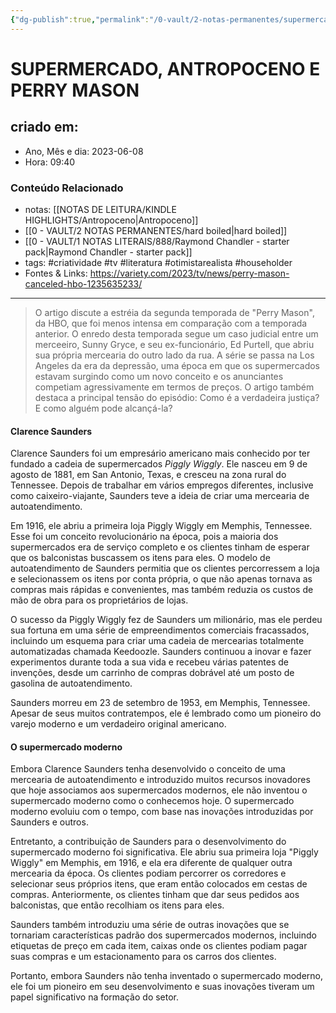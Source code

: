 ```yaml
---
{"dg-publish":true,"permalink":"/0-vault/2-notas-permanentes/supermercado-antropoceno-e-perry-mason/","title":"ANTROPOCENO E PERRY MASON","tags":["criatividade","tv","literatura","otimistarealista","householder"],"dgHomeLink":true,"dgShowLocalGraph":true,"dgShowFileTree":true,"dgEnableSearch":true,"noteIcon":""}
---
```



# SUPERMERCADO, ANTROPOCENO E PERRY MASON

## criado em: 
-  Ano, Mês e dia: 2023-06-08
- Hora: 09:40

### Conteúdo Relacionado
- notas: [[NOTAS DE LEITURA/KINDLE HIGHLIGHTS/Antropoceno\|Antropoceno]]
- [[0 - VAULT/2 NOTAS PERMANENTES/hard boiled\|hard boiled]]
- [[0 - VAULT/1 NOTAS LITERAIS/888/Raymond Chandler - starter pack\|Raymond Chandler - starter pack]]
- tags: #criatividade #tv #literatura #otimistarealista #householder 
- Fontes & Links: https://variety.com/2023/tv/news/perry-mason-canceled-hbo-1235635233/
---

>O artigo discute a estréia da segunda temporada de "Perry Mason", da HBO, que foi menos intensa em comparação com a temporada anterior. O enredo desta temporada segue um caso judicial entre um merceeiro, Sunny Gryce, e seu ex-funcionário, Ed Purtell, que abriu sua própria mercearia do outro lado da rua. A série se passa na Los Angeles da era da depressão, uma época em que os supermercados estavam surgindo como um novo conceito e os anunciantes competiam agressivamente em termos de preços. O artigo também destaca a principal tensão do episódio: Como é a verdadeira justiça? E como alguém pode alcançá-la?

#### Clarence Saunders

Clarence Saunders foi um empresário americano mais conhecido por ter fundado a cadeia de supermercados *Piggly Wiggly*. Ele nasceu em 9 de agosto de 1881, em San Antonio, Texas, e cresceu na zona rural do Tennessee. Depois de trabalhar em vários empregos diferentes, inclusive como caixeiro-viajante, Saunders teve a ideia de criar uma mercearia de autoatendimento.

Em 1916, ele abriu a primeira loja Piggly Wiggly em Memphis, Tennessee. Esse foi um conceito revolucionário na época, pois a maioria dos supermercados era de serviço completo e os clientes tinham de esperar que os balconistas buscassem os itens para eles. O modelo de autoatendimento de Saunders permitia que os clientes percorressem a loja e selecionassem os itens por conta própria, o que não apenas tornava as compras mais rápidas e convenientes, mas também reduzia os custos de mão de obra para os proprietários de lojas.

O sucesso da Piggly Wiggly fez de Saunders um milionário, mas ele perdeu sua fortuna em uma série de empreendimentos comerciais fracassados, incluindo um esquema para criar uma cadeia de mercearias totalmente automatizadas chamada Keedoozle. Saunders continuou a inovar e fazer experimentos durante toda a sua vida e recebeu várias patentes de invenções, desde um carrinho de compras dobrável até um posto de gasolina de autoatendimento.

Saunders morreu em 23 de setembro de 1953, em Memphis, Tennessee. Apesar de seus muitos contratempos, ele é lembrado como um pioneiro do varejo moderno e um verdadeiro original americano.

#### O supermercado moderno

Embora Clarence Saunders tenha desenvolvido o conceito de uma mercearia de autoatendimento e introduzido muitos recursos inovadores que hoje associamos aos supermercados modernos, ele não inventou o supermercado moderno como o conhecemos hoje. O supermercado moderno evoluiu com o tempo, com base nas inovações introduzidas por Saunders e outros.

Entretanto, a contribuição de Saunders para o desenvolvimento do supermercado moderno foi significativa. Ele abriu sua primeira loja "Piggly Wiggly" em Memphis, em 1916, e ela era diferente de qualquer outra mercearia da época. Os clientes podiam percorrer os corredores e selecionar seus próprios itens, que eram então colocados em cestas de compras. Anteriormente, os clientes tinham que dar seus pedidos aos balconistas, que então recolhiam os itens para eles.

Saunders também introduziu uma série de outras inovações que se tornariam características padrão dos supermercados modernos, incluindo etiquetas de preço em cada item, caixas onde os clientes podiam pagar suas compras e um estacionamento para os carros dos clientes.

Portanto, embora Saunders não tenha inventado o supermercado moderno, ele foi um pioneiro em seu desenvolvimento e suas inovações tiveram um papel significativo na formação do setor.